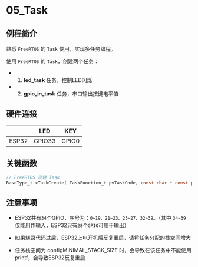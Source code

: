 # 05_Task

## 例程简介

熟悉 `FreeRTOS` 的 `Task` 使用，实现多任务编程。

使用 `FreeRTOS` 的 `Task`，创建两个任务：

- 1. **led_task** 任务，控制LED闪烁

- 2. **gpio_in_task**  任务，串口输出按键电平值


## 硬件连接

|        | LED    | KEY   |
| ------ | ------ | ----- |
| ESP32  | GPIO33 | GPIO0 |


## 关键函数

```c
// FreeRTOS 创建 Task
BaseType_t xTaskCreate( TaskFunction_t pvTaskCode, const char * const pcName, uint16_t usStackDepth, void *pvParameters, UBaseType_t uxPriority, TaskHandle_t *pxCreatedTask );
```


## 注意事项

- ESP32共有`34`个GPIO，序号为：`0~19、21~23、25~27、32~39`。（其中 `34~39` 仅能用作输入，ESP32只有`28`个`GPIO`可用于输出）

- 如果烧录代码过后，ESP32上电开机后反复重启，请将任务分配的栈空间增大

- 任务栈空间为 configMINIMAL_STACK_SIZE 时，会导致在该任务中不能使用 printf，会导致ESP32反复重启